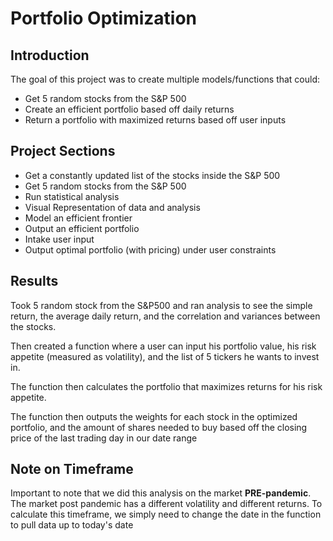 # Portfolio Optimization

## Introduction

The goal of this project was to create multiple models/functions that could:
- Get 5 random stocks from the S&P 500
- Create an efficient portfolio based off daily returns
- Return a portfolio with maximized returns based off user inputs

## Project Sections
- Get a constantly updated list of the stocks inside the S&P 500
- Get 5 random stocks from the S&P 500
- Run statistical analysis
- Visual Representation of data and analysis
- Model an efficient frontier
- Output an efficient portfolio
- Intake user input
- Output optimal portfolio (with pricing) under user constraints

## Results

Took 5 random stock from the S&P500 and ran analysis to see the simple return, the average daily return, and the correlation and variances between the stocks.

Then created a function where a user can input his portfolio value, his risk appetite (measured as volatility), and the list of 5 tickers he wants to invest in.

The function then calculates the portfolio that maximizes returns for his risk appetite.

The function then outputs the weights for each stock in the optimized portfolio, and the amount of shares needed to buy based off the closing price of the last trading day in our date range

## Note on Timeframe
Important to note that we did this analysis on the market **PRE-pandemic**. The market post pandemic has a different volatility and different returns. To calculate this timeframe, we simply need to change the date in the function to pull data up to today's date
